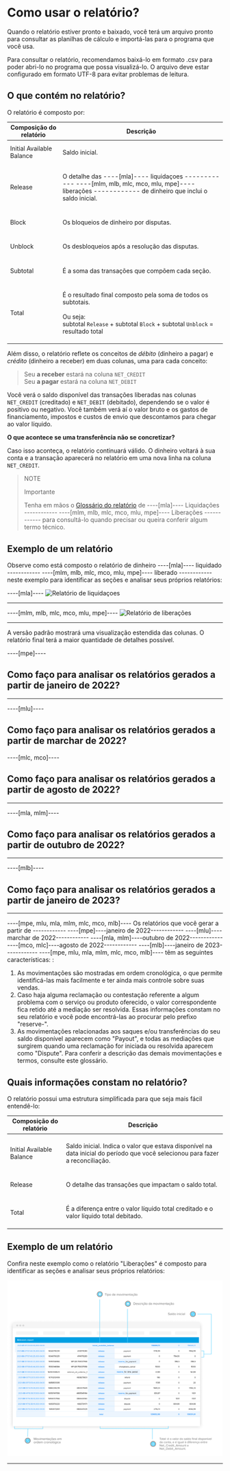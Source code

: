 # Como usar o relatório?

Quando o relatório estiver pronto e baixado, você terá um arquivo pronto para consultar as planilhas de cálculo e importá-las para o programa que você usa.

Para consultar o relatório, recomendamos baixá-lo em formato .csv para poder abri-lo no programa que possa visualizá-lo. O arquivo deve estar configurado em formato UTF-8 para evitar problemas de leitura.

## O que contém no relatório?

O relatório é composto por:

| Composição do relatório | Descrição |
| --- | --- |
| Initial Available Balance |<br/> Saldo inicial.<br/><br/>|
| Release |<br/>O detalhe das ----[mla]---- liquidaçoes ------------ ----[mlm, mlb, mlc, mco, mlu, mpe]---- liberações ------------ de dinheiro que inclui o saldo inicial.<br/><br/> |
| Block | <br/>Os bloqueios de dinheiro por disputas.<br/><br/> |
| Unblock |<br/> Os desbloqueios após a resolução das disputas.<br/><br/>|
| Subtotal | <br/>É a soma das transações que compõem cada seção.<br/><br/>|
| Total| <br/> É o resultado final composto pela soma de todos os subtotais. <br/><br/>Ou seja:<br/> subtotal `Release` + subtotal `Block` + subtotal `Unblock` = resultado total<br/><br/> |

Além disso, o relatório reflete os conceitos de *débito* (dinheiro a pagar) e *crédito* (dinheiro a receber) em duas colunas, uma para cada conceito: 

> Seu **a receber** estará na coluna `NET_CREDIT`
><br>
> Seu **a pagar** estará na coluna `NET_DEBIT`

Você verá o saldo disponível das transações liberadas nas colunas `NET_CREDIT` (creditado) e `NET_DEBIT` (debitado), dependendo se o valor é positivo ou negativo. Você também verá aí o valor bruto e os gastos de financiamento, impostos e custos de envio que descontamos para chegar ao valor líquido.

**O que acontece se uma transferência não se concretizar?**

Caso isso aconteça, o relatório continuará válido. O dinheiro voltará à sua conta e a transação aparecerá no relatório em uma nova linha na coluna `NET_CREDIT`.

> NOTE
>
> Importante
>
> Tenha em mãos o [Glossário do relatório](/developers/pt/guides/additional-content/reports/released-money/glossary) de ----[mla]---- Liquidações ------------ ----[mlm, mlb, mlc, mco, mlu, mpe]---- Liberações ------------ para consultá-lo quando precisar ou queira conferir algum termo técnico.

## Exemplo de um relatório

Observe como está composto o relatório de dinheiro ----[mla]---- liquidado ------------ ----[mlm, mlb, mlc, mco, mlu, mpe]---- liberado ------------ neste exemplo para identificar as seções e analisar seus próprios relatórios:

----[mla]----
![Relatório de liquidaçoes](/images/manage-account/reports/example-release-pt.jpg)

------------
----[mlm, mlb, mlc, mco, mlu, mpe]----
![Relatório de liberações](/images/manage-account/reports/example-release-pt.jpg)

------------

A versão padrão mostrará uma visualização estendida das colunas. O relatório final terá a maior quantidade de detalhes possível. 

----[mpe]----
## Como faço para analisar os relatórios gerados a partir de janeiro de 2022?
------------
----[mlu]----
## Como faço para analisar os relatórios gerados a partir de marchar de 2022?
----[mlc, mco]----
## Como faço para analisar os relatórios gerados a partir de agosto de 2022?
------------
----[mla, mlm]----
## Como faço para analisar os relatórios gerados a partir de outubro de 2022?
------------
----[mlb]----
## Como faço para analisar os relatórios gerados a partir de janeiro de 2023?
------------
----[mpe, mlu, mla, mlm, mlc, mco, mlb]----
Os relatórios que você gerar a partir de ------------ ----[mpe]----janeiro de 2022------------  ----[mlu]----marchar de 2022------------ ----[mla, mlm]----outubro de 2022------------  ----[mco, mlc]----agosto de 2022------------ ----[mlb]----janeiro de 2023------------ ----[mpe, mlu, mla, mlm, mlc, mco, mlb]---- têm as seguintes características: :

1. As movimentações são mostradas em ordem cronológica, o que permite identificá-las mais facilmente e ter ainda mais controle sobre suas vendas.
2. Caso haja alguma reclamação ou contestação referente a algum problema com o serviço ou produto oferecido, o valor correspondente fica retido até a mediação ser resolvida. Essas informações constam no seu relatório e você pode encontrá-las ao procurar pelo prefixo "reserve-". 
3. As movimentações relacionadas aos saques e/ou transferências do seu saldo disponível aparecem como "Payout", e todas as mediações que surgirem quando uma reclamação for iniciada ou resolvida aparecem como "Dispute". Para conferir a descrição das demais movimentações e termos, consulte este glossário.

## Quais informações constam no relatório?

O relatório possui uma estrutura simplificada para que seja mais fácil entendê-lo:

| Composição do relatório | Descrição |
| --- | --- |
| Initial Available Balance |<br/> Saldo inicial. Indica o valor que estava disponível na data inicial do período que você selecionou para fazer a reconciliação.  <br/><br/>|
| Release |<br/> O detalhe das transações que impactam o saldo total. <br/><br/> |
| Total| <br/> É a diferença entre o valor líquido total creditado e o valor líquido total debitado. <br/><br/> |

## Exemplo de um relatório

Confira neste exemplo como o relatório "Liberações" é composto para identificar as seções e analisar seus próprios relatórios:

![Reporte de Dinero retirado Ejemplos Mercado Pago](/images/manage-account/reports/example-nledger-pt.jpg) 

------------